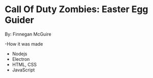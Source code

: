 # Call Of Duty Zombies: Easter Egg Guider
By: Finnegan McGuire

-How it was made
 - Nodejs
 - Electron
 - HTML, CSS
 - JavaScript
